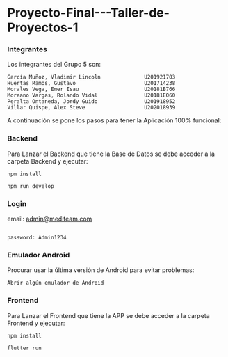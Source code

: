 # Proyecto-Final---Taller-de-Proyectos-1

### Integrantes

Los integrantes del Grupo 5 son:
```
García Muñoz, Vladimir Lincoln              U201921703
Huertas Ramos, Gustavo                      U201714238
Morales Vega, Emer Isau	      	            U20181B766
Moreano Vargas, Rolando Vidal               U20181E060
Peralta Ontaneda, Jordy Guido               U201918952
Villar Quispe, Alex Steve                   U202018939
```

A continuación se pone los pasos para tener la Aplicación 100% funcional:

### Backend

Para Lanzar el Backend que tiene la Base de Datos se debe acceder a la carpeta Backend y ejecutar:
```
npm install
```
```
npm run develop
```
### Login
email: admin@mediteam.com
```

password: Admin1234
```

### Emulador Android
Procurar usar la última versión de Android para evitar problemas:
```
Abrir algún emulador de Android
```
### Frontend

Para Lanzar el Frontend que tiene la APP se debe acceder a la carpeta Frontend y ejecutar:
```
npm install
```
```
flutter run
```

